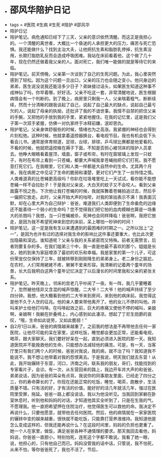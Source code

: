 - # 邵风华陪护日记
- tags = #医院 #生病 #生死 #陪护 #邵风华
- 陪护日记
- 陪护笔记。病危通知已经下了三天，父亲的意识依然清醒。而这正是我担心的。一个清醒的离世者，大概比一个昏迷的人承担更大的压力，痛苦与死亡恐惧。我还能做什么？找到主治大夫，让他把抗生素和脂肪乳停掉，抗生素没用，长期打脂肪乳反而会造成呼吸困难。我站在床前看着他，这个做了几十年，现在仍然还做着我父亲的人。面对死亡，我们唯一能做的就是等待它的来临。
- 陪护笔记。前天傍晚，父亲第一次谈到了自己的生死问题。为此，我心里突然感到了轻松。因为这个问题一旦出口，父亲的压力也会随之变小。他问身边的弟弟，医生说没说我还能活多少日子？弟妹接过话头，如果医生知道这种事不成神仙了吗，你早着哪，好好活。父亲不吃这一套，非常清醒地说，医生根据病情会有一个判断的。到了晚上，病房里只剩我一人，父亲喘着粗气，断断续续，然而十分清晰的跟我谈起了自己，说起了自己最大的缺点，说起自己最亏欠的人，说起了母亲的执拗，还批评了我的不谙世事。我情不自禁的抓住父亲的手腕，又把他的手放到我的手里，紧紧地握住。在我的记忆里，这是我们父子第一次双手紧握，仿佛一对仇家终于冰释前嫌，泯却恩仇。
- 陪护笔记。父亲身体舒服些的时候，情绪也为之高涨。我紧绷的神经也会得到片刻松弛。这种时候，他就拿着遥控器换台，看电视节目。我也有机会低下头看会儿书。通常是体育频道，足球，台球，排球，乒乓球比赛都是他爱看的。不看的时候，他就把遥控掖在褥子下面，不知是否担心被邻床的陪护人员拿去。他睁大眼睛看着屋顶，墙面，窗子或布帘，有时在窗玻璃上发现一只蚊子，有时在布帘上看到一只苍蝇，都要大声喊我拿苍蝇拍把它们打死。我不愿意打死它们。在我眼里，它们和人类一样都是大自然中的生命。尤其两个月来，我在病房之中见证了生命的脆弱和凄楚，更对它们产生了一丝怜惜之情。人类难道真的比苍蝇更高级吗？你趴在垃圾堆里吃上一天试试，看你能不能想苍蝇一样不会拉肚子！于是我对父亲说，大白天的蚊子又不会咬人。看到父亲面露不悦之色，下次他让我打苍蝇的时候，我就挥舞着苍蝇拍追过去，然后手一偏把它放走。此时，父亲开始大声的咕哝，对我的笨拙表示不满！我表面沉默，却在心里大声为自己辩护：爸爸，难道我们人类即便到了生命垂危的边缘还不能善待一个弱小的生命吗？您不觉得我们把它拍的血肉模糊也算是一场重大的杀戮吗？我想，当一只苍蝇被杀，死神也会同样降临！爸爸啊，我把它放走，是因为我不希望死神来到您的床前，呆上哪怕一秒钟的时间！
- 陪护笔记。这一定是我有生以来遭遇到的最困难的时期之一。之所以加上“之一”，是因为也许有过的选择对我生命的影响比这件事还要重大，也比此次更加隐蔽和深远。谁知道呢？父亲与我的关系紧密而又特殊。前者无需赘言，后者则要复杂的多。在我们姐弟三个中，我一直是他最不喜欢的那个。姐姐是长女，她的到来为家庭增添了最初的欢乐和幸福。我是家里的第一个儿子，可这份荣宠仅仅保持了三年，就被转移到刚刚降生的弟弟身上。老二身份之尴尬，在农村，人们常用姥姥不疼，舅舅不爱来形容。我清晰的记着两个童年的场景，长大后我明白这两个童年记忆决定了以后漫长的时间里我和父亲的紧张关系。
- 陪护笔记。昨天晚上，邻床的宫老几乎吵闹了一夜。有一阵，我几乎要睡着了，忽然被他怪异又含混的喊声惊醒。二大爷！二大爷！他的喊声持续了至少四分钟。我想，他大概看到他的二大爷来到房间，来到他的病床前。我觉得这是他不久于人世的征兆。他的亲人要来带他离开了。他的女儿不停的叫他。并叫来护士给他打吗啡。在吗啡起效之前，巨大的疼痛又使他不停的喊叫，亲娘啊，亲娘啊！我躺在折叠椅上，内心感到如此凄凉。想起了丁尼生勋爵的哀叹，“哦，生命如此徒劳，又如此脆弱！”
- 自2月1日以来，爸爸的病情越来越重了。之前我的想法是不再带他去任何一家医院，让他尽可能的呆在家里，这样吃饭，睡觉都会更加正常，还能看电视，喝茶，跟大家聊天。我们要好好呆在一起，直到必须进入医院的那一天。我知道医院并不能挽救他的生命，只能想办法减轻他的痛苦。可是，有一天，当客厅里只有我们两个人的时候，爸爸对我说，我的病，就不治了吗？我知道我不能说不。我不想让他带着对我的怨恨离去。于是我说，明天我们就去东营！从此，我开始辗转于东营，河口，济南之间，联系我的朋友，哥们，找能找到的专家看片子，会诊。有一次，从东营回来的路上，我边开车并大声的和爸爸，弟弟说话，因为爸爸的耳朵有点背。我说你的同事朋友里面，已经走了四分之三，你的寿命算长的了。你现在还能正常的吃饭，睡觉，喝茶，跑散步，生活质量不错。只有活的好，才有活的价值，能好好的活几年就活几年，强过在医院里受罪，拖延。爸爸一路上都没说话，我以为他没听见。当我回到家躺在卧室休息时，听到他和妈妈的对话，才知道他其实全听到了，只是在生我的气，不愿理我。他一直把希望押在住院治疗，他觉得医生可以救他的命。我决定不再说什么，只要他愿意，就带他去任何医院。然后，他的病情就在一家家医院的辗转中变的越来越重，很快就不能吃饭，只能靠打营养液维持。我知道他是怎么变成这样的，但我还能再说什么？在这段时间里，妈妈的负担也更重了。她一个人在家里，做饭，满足爸爸各种不通情理的要求。那天我回去看他，妈妈说，你爸爸一直胆小，特别怕死，连死这个字都不敢说。我看了她一眼，说，他担心的，只有他自己而已。妈妈没管我的话中话，只管说，我不怕死，从来不怕，等你爸爸死了，我也不活了。节后，
